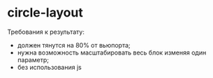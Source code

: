 # circle-layout
Требования к результату:
- должен тянутся на 80% от вьюпорта;
- нужна возможность масштабировать весь блок изменяя один параметр;
- без использования js
